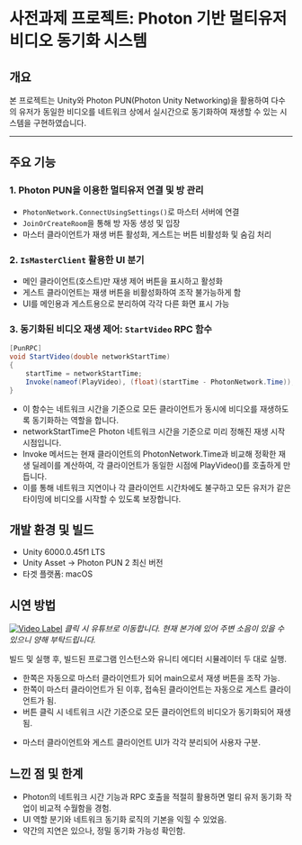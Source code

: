 # 사전과제 프로젝트: Photon 기반 멀티유저 비디오 동기화 시스템

## 개요  
본 프로젝트는 Unity와 Photon PUN(Photon Unity Networking)을 활용하여 다수의 유저가 동일한 비디오를 네트워크 상에서 실시간으로 동기화하여 재생할 수 있는 시스템을 구현하였습니다.  

---

## 주요 기능

### 1. Photon PUN을 이용한 멀티유저 연결 및 방 관리  
- `PhotonNetwork.ConnectUsingSettings()`로 마스터 서버에 연결  
- `JoinOrCreateRoom`을 통해 방 자동 생성 및 입장  
- 마스터 클라이언트가 재생 버튼 활성화, 게스트는 버튼 비활성화 및 숨김 처리

### 2. `IsMasterClient` 활용한 UI 분기  
- 메인 클라이언트(호스트)만 재생 제어 버튼을 표시하고 활성화  
- 게스트 클라이언트는 재생 버튼을 비활성화하여 조작 불가능하게 함  
- UI를 메인용과 게스트용으로 분리하여 각각 다른 화면 표시 가능

### 3. 동기화된 비디오 재생 제어: `StartVideo` RPC 함수

```csharp
[PunRPC]
void StartVideo(double networkStartTime)
{
    startTime = networkStartTime;
    Invoke(nameof(PlayVideo), (float)(startTime - PhotonNetwork.Time));
}
```
- 이 함수는 네트워크 시간을 기준으로 모든 클라이언트가 동시에 비디오를 재생하도록 동기화하는 역할을 합니다.
- networkStartTime은 Photon 네트워크 시간을 기준으로 미리 정해진 재생 시작 시점입니다.
- Invoke 메서드는 현재 클라이언트의 PhotonNetwork.Time과 비교해 정확한 재생 딜레이를 계산하여, 각 클라이언트가 동일한 시점에 PlayVideo()를 호출하게 만듭니다.
- 이를 통해 네트워크 지연이나 각 클라이언트 시간차에도 불구하고 모든 유저가 같은 타이밍에 비디오를 시작할 수 있도록 보장합니다.

## 개발 환경 및 빌드

- Unity 6000.0.45f1 LTS
- Unity Asset -> Photon PUN 2 최신 버전
- 타겟 플랫폼: macOS


## 시연 방법

[![Video Label](https://velog.velcdn.com/images/yujinaa/post/860ecb57-4984-4912-8b8b-e3f16b9e73f9/image.png)](https://youtu.be/AeQYozCcH7M)
*클릭 시 유튜브로 이동합니다. 현재 본가에 있어 주변 소음이 있을 수 있으니 양해 부탁드립니다.*

빌드 및 실행 후, 빌드된 프로그램 인스턴스와 유니티 에디터 시뮬레이터 두 대로 실행.
- 한쪽은 자동으로 마스터 클라이언트가 되어 main으로서 재생 버튼을 조작 가능.
- 한쪽이 마스터 클라이언트가 된 이후, 접속된 클라이언트는 자동으로 게스트 클라이언트가 됨.
- 버튼 클릭 시 네트워크 시간 기준으로 모든 클라이언트의 비디오가 동기화되어 재생됨.    
+ 마스터 클라이언트와 게스트 클라이언트 UI가 각각 분리되어 사용자 구분.


## 느낀 점 및 한계

- Photon의 네트워크 시간 기능과 RPC 호출을 적절히 활용하면 멀티 유저 동기화 작업이 비교적 수월함을 경험.
- UI 역할 분기와 네트워크 동기화 로직의 기본을 익힐 수 있었음.
- 약간의 지연은 있으나, 정밀 동기화 가능성 확인함.

